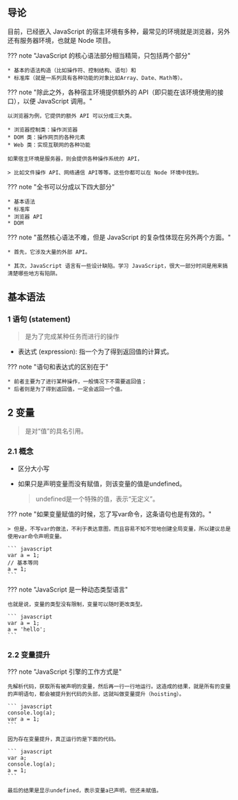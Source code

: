 ## 导论

目前，已经嵌入 JavaScript 的宿主环境有多种，最常见的环境就是浏览器，另外还有服务器环境，也就是 Node 项目。

??? note "JavaScript 的核心语法部分相当精简，只包括两个部分"

    * 基本的语法构造（比如操作符、控制结构、语句）和
    * 标准库（就是一系列具有各种功能的对象比如Array、Date、Math等）。

??? note "除此之外，各种宿主环境提供额外的 API（即只能在该环境使用的接口），以便 JavaScript 调用。"

    以浏览器为例，它提供的额外 API 可以分成三大类。

    * 浏览器控制类：操作浏览器
    * DOM 类：操作网页的各种元素
    * Web 类：实现互联网的各种功能

    如果宿主环境是服务器，则会提供各种操作系统的 API，

    > 比如文件操作 API、网络通信 API等等。这些你都可以在 Node 环境中找到。

??? note "全书可以分成以下四大部分"

    * 基本语法
    * 标准库
    * 浏览器 API
    * DOM

??? note "虽然核心语法不难，但是 JavaScript 的复杂性体现在另外两个方面。"

    * 首先，它涉及大量的外部 API。

    * 其次，JavaScript 语言有一些设计缺陷。学习 JavaScript，很大一部分时间是用来搞清楚哪些地方有陷阱。

## 基本语法

### 1 语句 (statement)

> 是为了完成某种任务而进行的操作

* 表达式 (expression): 指一个为了得到返回值的计算式。

??? note "语句和表达式的区别在于"

    * 前者主要为了进行某种操作，一般情况下不需要返回值；
    * 后者则是为了得到返回值，一定会返回一个值。

## 2 变量

> 是对“值”的具名引用。

### 2.1 概念

* 区分大小写
* 如果只是声明变量而没有赋值，则该变量的值是undefined。

    > undefined是一个特殊的值，表示“无定义”。

??? note "如果变量赋值的时候，忘了写var命令，这条语句也是有效的。"

    > 但是，不写var的做法，不利于表达意图，而且容易不知不觉地创建全局变量，所以建议总是使用var命令声明变量。

    ``` javascript
    var a = 1;
    // 基本等同
    a = 1;
    ```
??? note "JavaScript 是一种动态类型语言"

    也就是说，变量的类型没有限制，变量可以随时更改类型。

    ``` javascript
    var a = 1;
    a = 'hello';
    ```

### 2.2 变量提升

??? note "JavaScript 引擎的工作方式是"
        
    先解析代码，获取所有被声明的变量，然后再一行一行地运行。这造成的结果，就是所有的变量的声明语句，都会被提升到代码的头部，这就叫做变量提升（hoisting）。

    ``` javascript
    console.log(a);
    var a = 1;
    ```

    因为存在变量提升，真正运行的是下面的代码。

    ``` javascript
    var a;
    console.log(a);
    a = 1;
    ```

    最后的结果是显示undefined，表示变量a已声明，但还未赋值。


